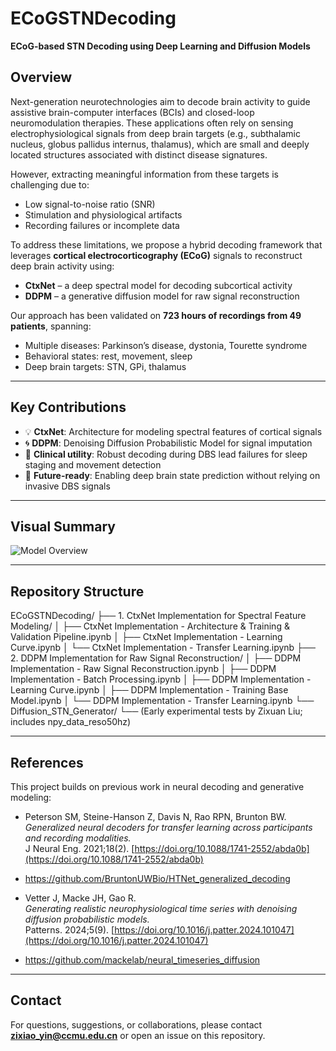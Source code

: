 # ECoGSTNDecoding

**ECoG-based STN Decoding using Deep Learning and Diffusion Models**

## Overview

Next-generation neurotechnologies aim to decode brain activity to guide assistive brain-computer interfaces (BCIs) and closed-loop neuromodulation therapies. These applications often rely on sensing electrophysiological signals from deep brain targets (e.g., subthalamic nucleus, globus pallidus internus, thalamus), which are small and deeply located structures associated with distinct disease signatures.

However, extracting meaningful information from these targets is challenging due to:
- Low signal-to-noise ratio (SNR)
- Stimulation and physiological artifacts
- Recording failures or incomplete data

To address these limitations, we propose a hybrid decoding framework that leverages **cortical electrocorticography (ECoG)** signals to reconstruct deep brain activity using:
- **CtxNet** – a deep spectral model for decoding subcortical activity
- **DDPM** – a generative diffusion model for raw signal reconstruction

Our approach has been validated on **723 hours of recordings from 49 patients**, spanning:
- Multiple diseases: Parkinson’s disease, dystonia, Tourette syndrome  
- Behavioral states: rest, movement, sleep  
- Deep brain targets: STN, GPi, thalamus

---

## Key Contributions

- 💡 **CtxNet**: Architecture for modeling spectral features of cortical signals
- 🌀 **DDPM**: Denoising Diffusion Probabilistic Model for signal imputation
- 🧠 **Clinical utility**: Robust decoding during DBS lead failures for sleep staging and movement detection
- 🔮 **Future-ready**: Enabling deep brain state prediction without relying on invasive DBS signals

---

## Visual Summary

![Model Overview](https://github.com/user-attachments/assets/81a0f0a4-c51e-4220-b8b6-bb1fcb7b9c45)

---

## Repository Structure

ECoGSTNDecoding/
├── 1. CtxNet Implementation for Spectral Feature Modeling/
│   ├── CtxNet Implementation - Architecture & Training & Validation Pipeline.ipynb
│   ├── CtxNet Implementation - Learning Curve.ipynb
│   └── CtxNet Implementation - Transfer Learning.ipynb
├── 2. DDPM Implementation for Raw Signal Reconstruction/
│   ├── DDPM Implementation - Raw Signal Reconstruction.ipynb
│   ├── DDPM Implementation - Batch Processing.ipynb
│   ├── DDPM Implementation - Learning Curve.ipynb
│   ├── DDPM Implementation - Training Base Model.ipynb
│   └── DDPM Implementation - Transfer Learning.ipynb
└── Diffusion_STN_Generator/
└── (Early experimental tests by Zixuan Liu; includes npy_data_reso50hz)

---

## References

This project builds on previous work in neural decoding and generative modeling:

- Peterson SM, Steine-Hanson Z, Davis N, Rao RPN, Brunton BW.  
  *Generalized neural decoders for transfer learning across participants and recording modalities.*  
  J Neural Eng. 2021;18(2). [https://doi.org/10.1088/1741-2552/abda0b](https://doi.org/10.1088/1741-2552/abda0b)
- https://github.com/BruntonUWBio/HTNet_generalized_decoding

- Vetter J, Macke JH, Gao R.  
  *Generating realistic neurophysiological time series with denoising diffusion probabilistic models.*  
  Patterns. 2024;5(9). [https://doi.org/10.1016/j.patter.2024.101047](https://doi.org/10.1016/j.patter.2024.101047)
- https://github.com/mackelab/neural_timeseries_diffusion

---

## Contact

For questions, suggestions, or collaborations, please contact **zixiao_yin@ccmu.edu.cn** or open an issue on this repository.
